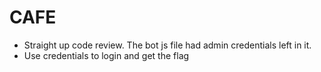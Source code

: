 # CAFE

 - Straight up code review. The bot js file had admin credentials left in it.
 - Use credentials to login and get the flag
